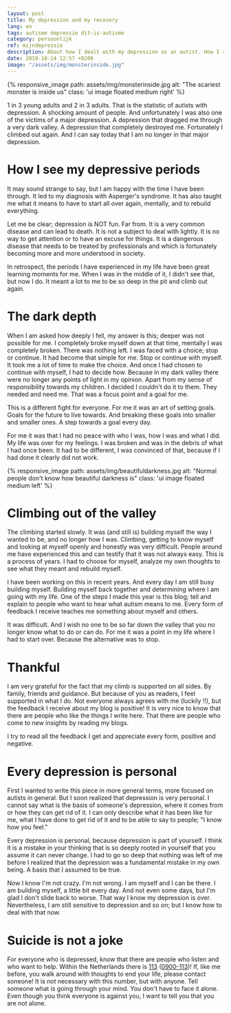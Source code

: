 ```yaml
---
layout: post
title: My depression and my recovery
lang: en
tags: autisme depressie dit-is-autisme
category: persoonlijk
ref: mijndepressie
description: About how I dealt with my depression as an autist. How I recovered and what it meant for me to be so deep.
date: 2019-10-14 12:57 +0200
image: "/assets/img/monsterinside.jpg"
---
```

{% responsive_image path: assets/img/monsterinside.jpg alt: "The scariest monster is inside us" class: 'ui image floated medium right' %}

1 in 3 young adults and 2 in 3 adults. That is the statistic of autists with depression. A shocking amount of people. And unfortunately I was also one of the victims of a major depression. A depression that dragged me through a very dark valley. A depression that completely destroyed me. Fortunately I climbed out again. And I can say today that I am no longer in that major depression.

# How I see my depressive periods

It may sound strange to say, but I am happy with the time I have been through. It led to my diagnosis with Asperger's syndrome. It has also taught me what it means to have to start all over again, mentally, and to rebuild everything.

Let me be clear; depression is NOT fun. Far from. It is a very common disease and can lead to death. It is not a subject to deal with lightly. It is no way to get attention or to have an excuse for things. It is a dangerous disease that needs to be treated by professionals and which is fortunately becoming more and more understood in society.

In retrospect, the periods I have experienced in my life have been great learning moments for me. When I was in the middle of it, I didn't see that, but now I do. It meant a lot to me to be so deep in the pit and climb out again.

# The dark depth

When I am asked how deeply I fell, my answer is this; deeper was not possible for me. I completely broke myself down at that time, mentally I was completely broken. There was nothing left. I was faced with a choice; stop or continue. It had become that simple for me. Stop or continue with myself. It took me a lot of time to make the choice. And once I had chosen to continue with myself, I had to decide how. Because in my dark valley there were no longer any points of light in my opinion. Apart from my sense of responsibility towards my children. I decided I couldn't do it to them. They needed and need me. That was a focus point and a goal for me.

This is a different fight for everyone. For me it was an art of setting goals. Goals for the future to live towards. And breaking these goals into smaller and smaller ones. A step towards a goal every day.

For me it was that I had no peace with who I was, how I was and what I did. My life was over for my feelings. I was broken and was in the debris of what I had once been. It had to be different, I was convinced of that, because if I had done it clearly did not work.

{% responsive_image path: assets/img/beautifuldarkness.jpg alt: "Normal people don't know how beautiful darkness is" class: 'ui image floated medium left' %}

# Climbing out of the valley

The climbing started slowly. It was (and still is) building myself the way I wanted to be, and no longer how I was. Climbing, getting to know myself and looking at myself openly and honestly was very difficult. People around me have experienced this and can testify that it was not always easy. This is a process of years. I had to choose for myself, analyze my own thoughts to see what they meant and rebuild myself.

I have been working on this in recent years. And every day I am still busy building myself. Building myself back together and determining where I am going with my life. One of the steps I made this year is this blog; tell and explain to people who want to hear what autism means to me. Every form of feedback I receive teaches me something about myself and others.

It was difficult. And I wish no one to be so far down the valley that you no longer know what to do or can do. For me it was a point in my life where I had to start over. Because the alternative was to stop.

# Thankful

I am very grateful for the fact that my climb is supported on all sides. By family, friends and guidance. But because of you as readers, I feel supported in what I do. Not everyone always agrees with me (luckily !!), but the feedback I receive about my blog is positive! It is very nice to know that there are people who like the things I write here. That there are people who come to new insights by reading my blogs.

I try to read all the feedback I get and appreciate every form, positive and negative.

# Every depression is personal

First I wanted to write this piece in more general terms, more focused on autists in general. But I soon realized that depression is very personal. I cannot say what is the basis of someone's depression, where it comes from or how they can get rid of it. I can only describe what it has been like for me, what I have done to get rid of it and to be able to say to people; "I know how you feel."

Every depression is personal, because depression is part of yourself. I think it is a mistake in your thinking that is so deeply rooted in yourself that you assume it can never change. I had to go so deep that nothing was left of me before I realized that the depression was a fundamental mistake in my own being. A basis that I assumed to be true.

Now I know I'm not crazy. I'm not wrong. I am myself and I can be there. I am building myself, a little bit every day. And not even some days, but I'm glad I don't slide back to worse. That way I know my depression is over. Nevertheless, I am still sensitive to depression and so on; but I know how to deal with that now.

# Suicide is not a joke

For everyone who is depressed, know that there are people who listen and who want to help. Within the Netherlands there is [113](https://www.113.nl/) ([0900-113](tel:0900-0113))! If, like me before, you walk around with thoughts to end your life, please contact soneone! It is not necessary with this number, but with anyone. Tell someone what is going through your mind. You don't have to face it alone. Even though you think everyone is against you, I want to tell you that you are not alone.